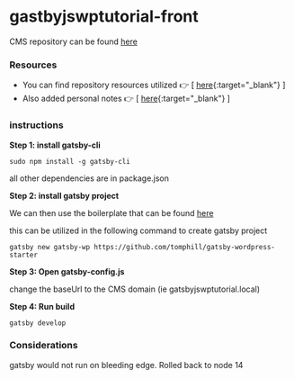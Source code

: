 # gastbyjswptutorial-front

CMS repository can be found [here](https://github.com/hckia/gastbyjswptutorial-wordpress)

### Resources

- You can find repository resources utilized :point_right: [ [here](https://github.com/tomphill){:target="_blank"} ]
- Also added personal notes :point_right: [ [here](https://github.com/hckia/gatsbyjswptutorial-front/blob/main/notes.md){:target="_blank"} ]

### instructions

**Step 1: install gatsby-cli**

```
sudo npm install -g gatsby-cli
```
all other dependencies are in package.json

**Step 2: install gatsby project**

We can then use the boilerplate that can be found [here](https://github.com/tomphill/gatsby-wordpress-starter)

this can be utilized in the following command to create gatsby project

```
gatsby new gatsby-wp https://github.com/tomphill/gatsby-wordpress-starter
```

**Step 3: Open gatsby-config.js**

change the baseUrl to the CMS domain (ie gatsbyjswptutorial.local)

**Step 4: Run build**

```
gatsby develop
```


### Considerations

gatsby would not run on bleeding edge. Rolled back to node 14
